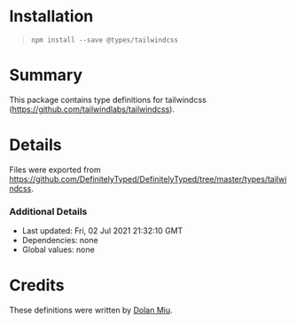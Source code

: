 # Installation
> `npm install --save @types/tailwindcss`

# Summary
This package contains type definitions for tailwindcss (https://github.com/tailwindlabs/tailwindcss).

# Details
Files were exported from https://github.com/DefinitelyTyped/DefinitelyTyped/tree/master/types/tailwindcss.

### Additional Details
 * Last updated: Fri, 02 Jul 2021 21:32:10 GMT
 * Dependencies: none
 * Global values: none

# Credits
These definitions were written by [Dolan Miu](https://github.com/dolanmiu).
